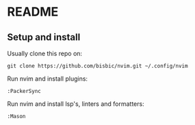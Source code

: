 # README

## Setup and install

Usually clone this repo on:
```
git clone https://github.com/bisbic/nvim.git ~/.config/nvim
```

Run nvim and install plugins:
```
:PackerSync
```

Run nvim and install lsp's, linters and formatters:
```
:Mason
```
